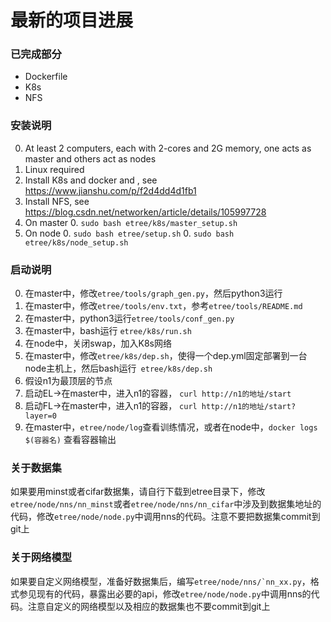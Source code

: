# 最新的项目进展
### 已完成部分
- Dockerfile
- K8s
- NFS
### 安装说明
0. At least 2 computers, each with 2-cores and 2G memory, one acts as master and others act as nodes
0. Linux required
0. Install K8s and docker and , see https://www.jianshu.com/p/f2d4dd4d1fb1
0. Install NFS, see https://blog.csdn.net/networken/article/details/105997728
0. On master
    0. ```sudo bash etree/k8s/master_setup.sh```
0. On node
    0. ```sudo bash etree/setup.sh```
    0. ```sudo bash etree/k8s/node_setup.sh```
### 启动说明
0. 在master中，修改```etree/tools/graph_gen.py```，然后python3运行  
0. 在master中，修改```etree/tools/env.txt```，参考```etree/tools/README.md```  
0. 在master中，python3运行```etree/tools/conf_gen.py```  
0. 在master中，bash运行 ```etree/k8s/run.sh```  
0. 在node中，关闭swap，加入K8s网络  
0. 在master中，修改```etree/k8s/dep.sh```，使得一个dep.yml固定部署到一台node主机上，然后bash运行``` etree/k8s/dep.sh```  
0. 假设n1为最顶层的节点  
0. 启动EL->在master中，进入n1的容器， ```curl http://n1的地址/start```  
0. 启动FL->在master中，进入n1的容器， ```curl http://n1的地址/start?layer=0```  
0. 在master中，```etree/node/log```查看训练情况，或者在node中，```docker logs $(容器名)``` 查看容器输出  
### 关于数据集
如果要用minst或者cifar数据集，请自行下载到etree目录下，修改```etree/node/nns/nn_minst```或者```etree/node/nns/nn_cifar```中涉及到数据集地址的代码，修改```etree/node/node.py```中调用nns的代码。注意不要把数据集commit到git上
### 关于网络模型
如果要自定义网络模型，准备好数据集后，编写```etree/node/nns/`nn_xx.py```，格式参见现有的代码，暴露出必要的api，修改```etree/node/node.py```中调用nns的代码。注意自定义的网络模型以及相应的数据集也不要commit到git上
